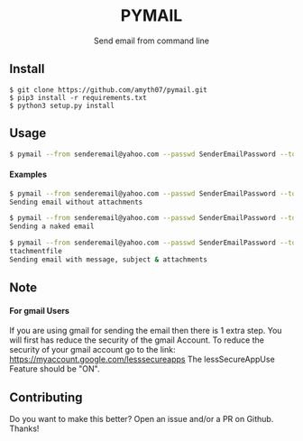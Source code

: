 <h1 align="center">PYMAIL</h1>
<p align="center">Send email from command line</p>
<p align="center">

## Install


```console
$ git clone https://github.com/amyth07/pymail.git
$ pip3 install -r requirements.txt
$ python3 setup.py install
```

## Usage

```sh
$ pymail --from senderemail@yahoo.com --passwd SenderEmailPassword --to receiveremail@outlook.com --subject "My subject" --message "My message" --attach myattachmentfile
```

#### Examples

```sh
$ pymail --from senderemail@yahoo.com --passwd SenderEmailPassword --to receiveremail@outlook.com --subject "My subject" --message "My message"
Sending email without attachments

$ pymail --from senderemail@yahoo.com --passwd SenderEmailPassword --to receiveremail@outlook.com
Sending a naked email

$ pymail --from senderemail@yahoo.com --passwd SenderEmailPassword --to receiveremail@outlook.com --subject "My subject" --message "My message" --attach mya\
ttachmentfile
Sending email with message, subject & attachments
```

## Note
#### For gmail Users
If you are using gmail for sending the email then there is 1 extra step. You will first has reduce the security of the gmail Account. 
To reduce the security of your gmail account go to the link: https://myaccount.google.com/lesssecureapps The lessSecureAppUse Feature should be "ON".


## Contributing
Do you want to make this better? Open an issue and/or a PR on Github. Thanks!


